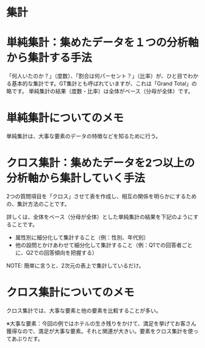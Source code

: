 # 集計

# 単純集計：集めたデータを１つの分析軸から集計する手法
「何人いたのか？」（度数）、「割合は何パーセント？」（比率）が、ひと目でわかる基本的な集計です。GT集計とも呼ばれていますが、これは「Grand Total」の略です。
単純集計の結果（度数・比率）は全体がベース（分母が全体）です。

# 単純集計についてのメモ
単純集計は、大事な要素のデータの特徴などを知るために行う。

# クロス集計：集めたデータを2つ以上の分析軸から集計していく手法
2つの質問項目を「クロス」させて表を作成し、相互の関係を明らかにするための、集計方法のことです。

詳しくは、全体をベース（分母が全体）とした単純集計の結果を下記のようにすることです。
- 属性別に細分化して集計すること（例：性別、年代別）
- 他の設問とかけあわせて細分化して集計すること（例：Q1での回答者ごとに、Q2での回答傾向を把握する）

NOTE: 簡単に言うと、2次元の表上で集計しているだけ。

# クロス集計についてのメモ
クロス集計では、大事な要素と他の要素を比較することが多い。 

※大事な要素：今回の例ではホテルの生き残りをかけて、満足を挙げてお客さん獲得なので、満足が大事な要素。それと関連が大きい。要素をクロス集計を使ってあぶりだす。
